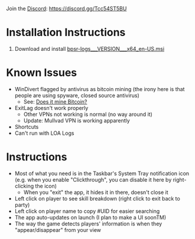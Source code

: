 Join the [Discord](https://discord.gg/Tcc54ST5BU): https://discord.gg/Tcc54ST5BU

# Installation Instructions

1. Download and install [bpsr-logs___VERSION___x64_en-US.msi](https://github.com/winjwinj/bpsr-logs/releases/download/app-v__VERSION__/bpsr-logs___VERSION___x64_en-US.msi)

# Known Issues
- WinDivert flagged by antivirus as bitcoin mining (the irony here is that people are using spyware, closed source antivirus)
  - See: [Does it mine Bitcoin?](https://github.com/winjwinj/bpsr-logs/?tab=readme-ov-file#does-it-mine-bitcoin)
- ExitLag doesn't work properly 
  - Other VPNs not working is normal (no way around it)
  - Update: Mullvad VPN is working apparently
- Shortcuts
- Can't run with LOA Logs

# Instructions
- Most of what you need is in the Taskbar's System Tray notification icon (e.g. when you enable "Clickthrough", you can disable it here by right-clicking the icon)
    - When you "exit" the app, it hides it in there, doesn't close it
- Left click on player to see skill breakdown (right click to exit back to party)
- Left click on player name to copy #UID for easier searching
- The app auto-updates on launch (I plan to make a UI soonTM)
- The way the game detects players' information is when they "appear/disappear" from your view
